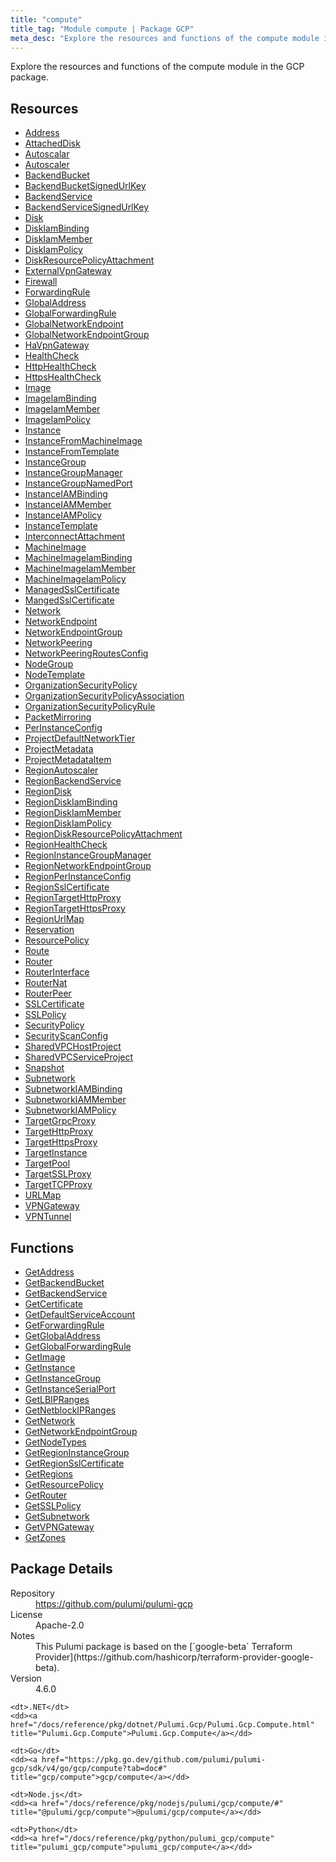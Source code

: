 ```yaml
---
title: "compute"
title_tag: "Module compute | Package GCP"
meta_desc: "Explore the resources and functions of the compute module in the GCP package."
---
```


<!-- WARNING: this file was generated by Pulumi Docs Generator. -->
<!-- Do not edit by hand unless you're certain you know what you are doing! -->

Explore the resources and functions of the compute module in the GCP package.

<h2 id="resources">Resources</h2>
<ul class="api">
    <li><a href="address" title="Address"><span class="symbol resource"></span>Address</a></li>
    <li><a href="attacheddisk" title="AttachedDisk"><span class="symbol resource"></span>AttachedDisk</a></li>
    <li><a href="autoscalar" title="Autoscalar"><span class="symbol resource"></span>Autoscalar</a></li>
    <li><a href="autoscaler" title="Autoscaler"><span class="symbol resource"></span>Autoscaler</a></li>
    <li><a href="backendbucket" title="BackendBucket"><span class="symbol resource"></span>BackendBucket</a></li>
    <li><a href="backendbucketsignedurlkey" title="BackendBucketSignedUrlKey"><span class="symbol resource"></span>BackendBucketSignedUrlKey</a></li>
    <li><a href="backendservice" title="BackendService"><span class="symbol resource"></span>BackendService</a></li>
    <li><a href="backendservicesignedurlkey" title="BackendServiceSignedUrlKey"><span class="symbol resource"></span>BackendServiceSignedUrlKey</a></li>
    <li><a href="disk" title="Disk"><span class="symbol resource"></span>Disk</a></li>
    <li><a href="diskiambinding" title="DiskIamBinding"><span class="symbol resource"></span>DiskIamBinding</a></li>
    <li><a href="diskiammember" title="DiskIamMember"><span class="symbol resource"></span>DiskIamMember</a></li>
    <li><a href="diskiampolicy" title="DiskIamPolicy"><span class="symbol resource"></span>DiskIamPolicy</a></li>
    <li><a href="diskresourcepolicyattachment" title="DiskResourcePolicyAttachment"><span class="symbol resource"></span>DiskResourcePolicyAttachment</a></li>
    <li><a href="externalvpngateway" title="ExternalVpnGateway"><span class="symbol resource"></span>ExternalVpnGateway</a></li>
    <li><a href="firewall" title="Firewall"><span class="symbol resource"></span>Firewall</a></li>
    <li><a href="forwardingrule" title="ForwardingRule"><span class="symbol resource"></span>ForwardingRule</a></li>
    <li><a href="globaladdress" title="GlobalAddress"><span class="symbol resource"></span>GlobalAddress</a></li>
    <li><a href="globalforwardingrule" title="GlobalForwardingRule"><span class="symbol resource"></span>GlobalForwardingRule</a></li>
    <li><a href="globalnetworkendpoint" title="GlobalNetworkEndpoint"><span class="symbol resource"></span>GlobalNetworkEndpoint</a></li>
    <li><a href="globalnetworkendpointgroup" title="GlobalNetworkEndpointGroup"><span class="symbol resource"></span>GlobalNetworkEndpointGroup</a></li>
    <li><a href="havpngateway" title="HaVpnGateway"><span class="symbol resource"></span>HaVpnGateway</a></li>
    <li><a href="healthcheck" title="HealthCheck"><span class="symbol resource"></span>HealthCheck</a></li>
    <li><a href="httphealthcheck" title="HttpHealthCheck"><span class="symbol resource"></span>HttpHealthCheck</a></li>
    <li><a href="httpshealthcheck" title="HttpsHealthCheck"><span class="symbol resource"></span>HttpsHealthCheck</a></li>
    <li><a href="image" title="Image"><span class="symbol resource"></span>Image</a></li>
    <li><a href="imageiambinding" title="ImageIamBinding"><span class="symbol resource"></span>ImageIamBinding</a></li>
    <li><a href="imageiammember" title="ImageIamMember"><span class="symbol resource"></span>ImageIamMember</a></li>
    <li><a href="imageiampolicy" title="ImageIamPolicy"><span class="symbol resource"></span>ImageIamPolicy</a></li>
    <li><a href="instance" title="Instance"><span class="symbol resource"></span>Instance</a></li>
    <li><a href="instancefrommachineimage" title="InstanceFromMachineImage"><span class="symbol resource"></span>InstanceFromMachineImage</a></li>
    <li><a href="instancefromtemplate" title="InstanceFromTemplate"><span class="symbol resource"></span>InstanceFromTemplate</a></li>
    <li><a href="instancegroup" title="InstanceGroup"><span class="symbol resource"></span>InstanceGroup</a></li>
    <li><a href="instancegroupmanager" title="InstanceGroupManager"><span class="symbol resource"></span>InstanceGroupManager</a></li>
    <li><a href="instancegroupnamedport" title="InstanceGroupNamedPort"><span class="symbol resource"></span>InstanceGroupNamedPort</a></li>
    <li><a href="instanceiambinding" title="InstanceIAMBinding"><span class="symbol resource"></span>InstanceIAMBinding</a></li>
    <li><a href="instanceiammember" title="InstanceIAMMember"><span class="symbol resource"></span>InstanceIAMMember</a></li>
    <li><a href="instanceiampolicy" title="InstanceIAMPolicy"><span class="symbol resource"></span>InstanceIAMPolicy</a></li>
    <li><a href="instancetemplate" title="InstanceTemplate"><span class="symbol resource"></span>InstanceTemplate</a></li>
    <li><a href="interconnectattachment" title="InterconnectAttachment"><span class="symbol resource"></span>InterconnectAttachment</a></li>
    <li><a href="machineimage" title="MachineImage"><span class="symbol resource"></span>MachineImage</a></li>
    <li><a href="machineimageiambinding" title="MachineImageIamBinding"><span class="symbol resource"></span>MachineImageIamBinding</a></li>
    <li><a href="machineimageiammember" title="MachineImageIamMember"><span class="symbol resource"></span>MachineImageIamMember</a></li>
    <li><a href="machineimageiampolicy" title="MachineImageIamPolicy"><span class="symbol resource"></span>MachineImageIamPolicy</a></li>
    <li><a href="managedsslcertificate" title="ManagedSslCertificate"><span class="symbol resource"></span>ManagedSslCertificate</a></li>
    <li><a href="mangedsslcertificate" title="MangedSslCertificate"><span class="symbol resource"></span>MangedSslCertificate</a></li>
    <li><a href="network" title="Network"><span class="symbol resource"></span>Network</a></li>
    <li><a href="networkendpoint" title="NetworkEndpoint"><span class="symbol resource"></span>NetworkEndpoint</a></li>
    <li><a href="networkendpointgroup" title="NetworkEndpointGroup"><span class="symbol resource"></span>NetworkEndpointGroup</a></li>
    <li><a href="networkpeering" title="NetworkPeering"><span class="symbol resource"></span>NetworkPeering</a></li>
    <li><a href="networkpeeringroutesconfig" title="NetworkPeeringRoutesConfig"><span class="symbol resource"></span>NetworkPeeringRoutesConfig</a></li>
    <li><a href="nodegroup" title="NodeGroup"><span class="symbol resource"></span>NodeGroup</a></li>
    <li><a href="nodetemplate" title="NodeTemplate"><span class="symbol resource"></span>NodeTemplate</a></li>
    <li><a href="organizationsecuritypolicy" title="OrganizationSecurityPolicy"><span class="symbol resource"></span>OrganizationSecurityPolicy</a></li>
    <li><a href="organizationsecuritypolicyassociation" title="OrganizationSecurityPolicyAssociation"><span class="symbol resource"></span>OrganizationSecurityPolicyAssociation</a></li>
    <li><a href="organizationsecuritypolicyrule" title="OrganizationSecurityPolicyRule"><span class="symbol resource"></span>OrganizationSecurityPolicyRule</a></li>
    <li><a href="packetmirroring" title="PacketMirroring"><span class="symbol resource"></span>PacketMirroring</a></li>
    <li><a href="perinstanceconfig" title="PerInstanceConfig"><span class="symbol resource"></span>PerInstanceConfig</a></li>
    <li><a href="projectdefaultnetworktier" title="ProjectDefaultNetworkTier"><span class="symbol resource"></span>ProjectDefaultNetworkTier</a></li>
    <li><a href="projectmetadata" title="ProjectMetadata"><span class="symbol resource"></span>ProjectMetadata</a></li>
    <li><a href="projectmetadataitem" title="ProjectMetadataItem"><span class="symbol resource"></span>ProjectMetadataItem</a></li>
    <li><a href="regionautoscaler" title="RegionAutoscaler"><span class="symbol resource"></span>RegionAutoscaler</a></li>
    <li><a href="regionbackendservice" title="RegionBackendService"><span class="symbol resource"></span>RegionBackendService</a></li>
    <li><a href="regiondisk" title="RegionDisk"><span class="symbol resource"></span>RegionDisk</a></li>
    <li><a href="regiondiskiambinding" title="RegionDiskIamBinding"><span class="symbol resource"></span>RegionDiskIamBinding</a></li>
    <li><a href="regiondiskiammember" title="RegionDiskIamMember"><span class="symbol resource"></span>RegionDiskIamMember</a></li>
    <li><a href="regiondiskiampolicy" title="RegionDiskIamPolicy"><span class="symbol resource"></span>RegionDiskIamPolicy</a></li>
    <li><a href="regiondiskresourcepolicyattachment" title="RegionDiskResourcePolicyAttachment"><span class="symbol resource"></span>RegionDiskResourcePolicyAttachment</a></li>
    <li><a href="regionhealthcheck" title="RegionHealthCheck"><span class="symbol resource"></span>RegionHealthCheck</a></li>
    <li><a href="regioninstancegroupmanager" title="RegionInstanceGroupManager"><span class="symbol resource"></span>RegionInstanceGroupManager</a></li>
    <li><a href="regionnetworkendpointgroup" title="RegionNetworkEndpointGroup"><span class="symbol resource"></span>RegionNetworkEndpointGroup</a></li>
    <li><a href="regionperinstanceconfig" title="RegionPerInstanceConfig"><span class="symbol resource"></span>RegionPerInstanceConfig</a></li>
    <li><a href="regionsslcertificate" title="RegionSslCertificate"><span class="symbol resource"></span>RegionSslCertificate</a></li>
    <li><a href="regiontargethttpproxy" title="RegionTargetHttpProxy"><span class="symbol resource"></span>RegionTargetHttpProxy</a></li>
    <li><a href="regiontargethttpsproxy" title="RegionTargetHttpsProxy"><span class="symbol resource"></span>RegionTargetHttpsProxy</a></li>
    <li><a href="regionurlmap" title="RegionUrlMap"><span class="symbol resource"></span>RegionUrlMap</a></li>
    <li><a href="reservation" title="Reservation"><span class="symbol resource"></span>Reservation</a></li>
    <li><a href="resourcepolicy" title="ResourcePolicy"><span class="symbol resource"></span>ResourcePolicy</a></li>
    <li><a href="route" title="Route"><span class="symbol resource"></span>Route</a></li>
    <li><a href="router" title="Router"><span class="symbol resource"></span>Router</a></li>
    <li><a href="routerinterface" title="RouterInterface"><span class="symbol resource"></span>RouterInterface</a></li>
    <li><a href="routernat" title="RouterNat"><span class="symbol resource"></span>RouterNat</a></li>
    <li><a href="routerpeer" title="RouterPeer"><span class="symbol resource"></span>RouterPeer</a></li>
    <li><a href="sslcertificate" title="SSLCertificate"><span class="symbol resource"></span>SSLCertificate</a></li>
    <li><a href="sslpolicy" title="SSLPolicy"><span class="symbol resource"></span>SSLPolicy</a></li>
    <li><a href="securitypolicy" title="SecurityPolicy"><span class="symbol resource"></span>SecurityPolicy</a></li>
    <li><a href="securityscanconfig" title="SecurityScanConfig"><span class="symbol resource"></span>SecurityScanConfig</a></li>
    <li><a href="sharedvpchostproject" title="SharedVPCHostProject"><span class="symbol resource"></span>SharedVPCHostProject</a></li>
    <li><a href="sharedvpcserviceproject" title="SharedVPCServiceProject"><span class="symbol resource"></span>SharedVPCServiceProject</a></li>
    <li><a href="snapshot" title="Snapshot"><span class="symbol resource"></span>Snapshot</a></li>
    <li><a href="subnetwork" title="Subnetwork"><span class="symbol resource"></span>Subnetwork</a></li>
    <li><a href="subnetworkiambinding" title="SubnetworkIAMBinding"><span class="symbol resource"></span>SubnetworkIAMBinding</a></li>
    <li><a href="subnetworkiammember" title="SubnetworkIAMMember"><span class="symbol resource"></span>SubnetworkIAMMember</a></li>
    <li><a href="subnetworkiampolicy" title="SubnetworkIAMPolicy"><span class="symbol resource"></span>SubnetworkIAMPolicy</a></li>
    <li><a href="targetgrpcproxy" title="TargetGrpcProxy"><span class="symbol resource"></span>TargetGrpcProxy</a></li>
    <li><a href="targethttpproxy" title="TargetHttpProxy"><span class="symbol resource"></span>TargetHttpProxy</a></li>
    <li><a href="targethttpsproxy" title="TargetHttpsProxy"><span class="symbol resource"></span>TargetHttpsProxy</a></li>
    <li><a href="targetinstance" title="TargetInstance"><span class="symbol resource"></span>TargetInstance</a></li>
    <li><a href="targetpool" title="TargetPool"><span class="symbol resource"></span>TargetPool</a></li>
    <li><a href="targetsslproxy" title="TargetSSLProxy"><span class="symbol resource"></span>TargetSSLProxy</a></li>
    <li><a href="targettcpproxy" title="TargetTCPProxy"><span class="symbol resource"></span>TargetTCPProxy</a></li>
    <li><a href="urlmap" title="URLMap"><span class="symbol resource"></span>URLMap</a></li>
    <li><a href="vpngateway" title="VPNGateway"><span class="symbol resource"></span>VPNGateway</a></li>
    <li><a href="vpntunnel" title="VPNTunnel"><span class="symbol resource"></span>VPNTunnel</a></li>
</ul>

<h2 id="functions">Functions</h2>
<ul class="api">
    <li><a href="getaddress" title="GetAddress"><span class="symbol function"></span>GetAddress</a></li>
    <li><a href="getbackendbucket" title="GetBackendBucket"><span class="symbol function"></span>GetBackendBucket</a></li>
    <li><a href="getbackendservice" title="GetBackendService"><span class="symbol function"></span>GetBackendService</a></li>
    <li><a href="getcertificate" title="GetCertificate"><span class="symbol function"></span>GetCertificate</a></li>
    <li><a href="getdefaultserviceaccount" title="GetDefaultServiceAccount"><span class="symbol function"></span>GetDefaultServiceAccount</a></li>
    <li><a href="getforwardingrule" title="GetForwardingRule"><span class="symbol function"></span>GetForwardingRule</a></li>
    <li><a href="getglobaladdress" title="GetGlobalAddress"><span class="symbol function"></span>GetGlobalAddress</a></li>
    <li><a href="getglobalforwardingrule" title="GetGlobalForwardingRule"><span class="symbol function"></span>GetGlobalForwardingRule</a></li>
    <li><a href="getimage" title="GetImage"><span class="symbol function"></span>GetImage</a></li>
    <li><a href="getinstance" title="GetInstance"><span class="symbol function"></span>GetInstance</a></li>
    <li><a href="getinstancegroup" title="GetInstanceGroup"><span class="symbol function"></span>GetInstanceGroup</a></li>
    <li><a href="getinstanceserialport" title="GetInstanceSerialPort"><span class="symbol function"></span>GetInstanceSerialPort</a></li>
    <li><a href="getlbipranges" title="GetLBIPRanges"><span class="symbol function"></span>GetLBIPRanges</a></li>
    <li><a href="getnetblockipranges" title="GetNetblockIPRanges"><span class="symbol function"></span>GetNetblockIPRanges</a></li>
    <li><a href="getnetwork" title="GetNetwork"><span class="symbol function"></span>GetNetwork</a></li>
    <li><a href="getnetworkendpointgroup" title="GetNetworkEndpointGroup"><span class="symbol function"></span>GetNetworkEndpointGroup</a></li>
    <li><a href="getnodetypes" title="GetNodeTypes"><span class="symbol function"></span>GetNodeTypes</a></li>
    <li><a href="getregioninstancegroup" title="GetRegionInstanceGroup"><span class="symbol function"></span>GetRegionInstanceGroup</a></li>
    <li><a href="getregionsslcertificate" title="GetRegionSslCertificate"><span class="symbol function"></span>GetRegionSslCertificate</a></li>
    <li><a href="getregions" title="GetRegions"><span class="symbol function"></span>GetRegions</a></li>
    <li><a href="getresourcepolicy" title="GetResourcePolicy"><span class="symbol function"></span>GetResourcePolicy</a></li>
    <li><a href="getrouter" title="GetRouter"><span class="symbol function"></span>GetRouter</a></li>
    <li><a href="getsslpolicy" title="GetSSLPolicy"><span class="symbol function"></span>GetSSLPolicy</a></li>
    <li><a href="getsubnetwork" title="GetSubnetwork"><span class="symbol function"></span>GetSubnetwork</a></li>
    <li><a href="getvpngateway" title="GetVPNGateway"><span class="symbol function"></span>GetVPNGateway</a></li>
    <li><a href="getzones" title="GetZones"><span class="symbol function"></span>GetZones</a></li>
</ul>

<h2 id="package-details">Package Details</h2>
<dl class="package-details">
	<dt>Repository</dt>
	<dd><a href="https://github.com/pulumi/pulumi-gcp">https://github.com/pulumi/pulumi-gcp</a></dd>
	<dt>License</dt>
	<dd>Apache-2.0</dd>
	<dt>Notes</dt>
	<dd>This Pulumi package is based on the [`google-beta` Terraform Provider](https://github.com/hashicorp/terraform-provider-google-beta).</dd>
	<dt>Version</dt>
	<dd>4.6.0</dd>
</dl>



<dl class="tabular">

    <dt>.NET</dt>
    <dd><a href="/docs/reference/pkg/dotnet/Pulumi.Gcp/Pulumi.Gcp.Compute.html" title="Pulumi.Gcp.Compute">Pulumi.Gcp.Compute</a></dd>

    <dt>Go</dt>
    <dd><a href="https://pkg.go.dev/github.com/pulumi/pulumi-gcp/sdk/v4/go/gcp/compute?tab=doc#" title="gcp/compute">gcp/compute</a></dd>

    <dt>Node.js</dt>
    <dd><a href="/docs/reference/pkg/nodejs/pulumi/gcp/compute/#" title="@pulumi/gcp/compute">@pulumi/gcp/compute</a></dd>

    <dt>Python</dt>
    <dd><a href="/docs/reference/pkg/python/pulumi_gcp/compute" title="pulumi_gcp/compute">pulumi_gcp/compute</a></dd>

</dl>

